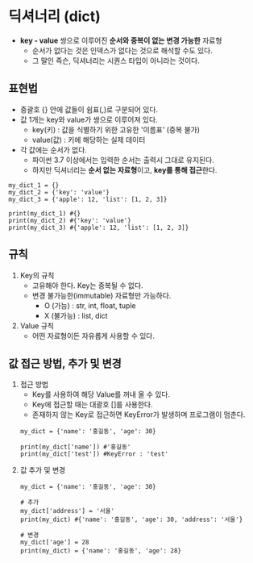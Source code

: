 # 딕셔너리 (dict)
- **key - value** 쌍으로 이루어진 **순서와 중복이 없는 변경 가능한** 자료형  
    - 순서가 없다는 것은 인덱스가 없다는 것으로 해석할 수도 있다.  
    - 그 말인 즉슨, 딕셔너리는 시퀀스 타입이 아니라는 것이다.  
  
## 표현법
- 중괄호 {} 안에 값들이 쉼표(,)로 구분되어 있다.  
- 값 1개는 key와 value가 쌍으로 이루어져 있다.  
    - key(키) : 값을 식별하기 위한 고유한 '이름표' (중복 불가)  
    - value(값) : 키에 해당하는 실제 데이터  
- 각 값에는 순서가 없다.  
    - 파이썬 3.7 이상에서는 입력한 순서는 출력시 그대로 유지된다.  
    - 하지만 딕셔너리는 **순서 없는 자료형**이고, **key를 통해 접근**한다.  
```
my_dict_1 = {}
my_dict_2 = {'key': 'value'}
my_dict_3 = {'apple': 12, 'list': [1, 2, 3]}

print(my_dict_1) #{}
print(my_dict_2) #{'key': 'value'}
print(my_dict_3) #{'apple': 12, 'list': [1, 2, 3]}
```
  

## 규칙
1. Key의 규칙  
    - 고유해야 한다. Key는 중복될 수 없다.  
    - 변경 불가능한(immutable) 자료형만 가능하다.  
        - O (가능) : str, int, float, tuple  
        - X (불가능) : list, dict  
2. Value 규칙  
    - 어떤 자료형이든 자유롭게 사용할 수 있다.  

## 값 접근 방법, 추가 및 변경
1. 접근 방법  
    - Key를 사용하여 해당 Value를 꺼내 올 수 있다.  
    - Key에 접근할 때는 대괄호 []를 사용한다.
    - 존재하지 않는 Key로 접근하면 KeyError가 발생하며 프로그램이 멈춘다.
    ```
    my_dict = {'name': '홍길동', 'age': 30}

    print(my_dict['name']) #'홍길동'
    print(my_dict['test']) #KeyError : 'test'
    ```
2. 값 추가 및 변경
    ```
    my_dict = {'name': '홍길동', 'age': 30}

    # 추가
    my_dict['address'] = '서울'
    print(my_dict) #{'name': '홍길동', 'age': 30, 'address': '서울'}

    # 변경
    my_dict['age'] = 28
    print(my_dict) = {'name': '홍길동', 'age': 28}
    ```
    
